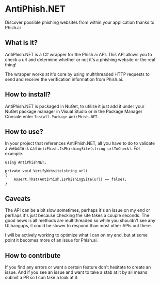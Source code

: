 # AntiPhish.NET
Discover possible phishing websites from within your application thanks to Phish.ai

## What is it?
AntiPhish.NET is a C# wrapper for the Phish.ai API. This API allows you to check a url and determine whether or not it's a phishing website or the real thing!

The wrapper works at it's core by using multithreaded HTTP requests to send and receive the verification information from Phish.ai.

## How to install?
AntiPhish.NET is packaged in NuGet, to utilize it just add it under your NuGet package manager in Visual Studio or in the Package Manager Console enter `Install-Package AntiPhish.NET`.

## How to use?
In your project that references AntiPhish.NET, all you have to do to validate a website is call `AntiPhish.IsPhishingSite(string urlToCheck)`. For example.
```
using AntiPhishNET;

private void VerifyWebsite(string url)
{
    Assert.That(AntiPhish.IsPhishingSite(url) == false);
}
```

## Caveats
The API can be a bit slow sometimes, perhaps it's an issue on my end or perhaps it's just because checking the site takes a couple seconds. The good news is all methods are multithreaded so while you shouldn't see any UI hangups, it could be slower to respond than most other APIs out there.

I will be actively working to optimize what I can on my end, but at some point it becomes more of an issue for Phish.ai.

## How to contribute
If you find any errors or want a certain feature don't hesitate to create an issue. And if you see an issue and want to take a stab at it by all means submit a PR so I can take a look at it.